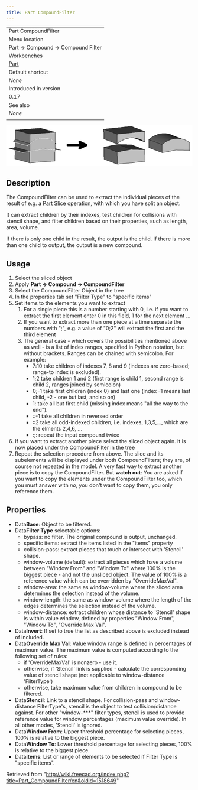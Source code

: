 ```yaml
---
title: Part CompoundFilter
---
```


|                                          |
| ---------------------------------------- |
| Part Compound‏‎Filter                    |
| Menu location                            |
| Part → Compound → Compound Filter        |
| Workbenches                              |
| [Part](/Part_Workbench "Part Workbench") |
| Default shortcut                         |
| _None_                                   |
| Introduced in version                    |
| 0.17                                     |
| See also                                 |
| _None_                                   |
|                                          |

![](/src/assets/images/CompoundFilter.png)

## Description

The CompoundFilter can be used to extract the individual pieces of the result of e.g. a [Part Slice](/Part_Slice "Part Slice") operation, with which you have split an object.

It can extract children by their indexes, test children for collisions with stencil shape, and filter children based on their properties, such as length, area, volume.

If there is only one child in the result, the output is the child. If there is more than one child to output, the output is a new compound.

## Usage

1. Select the sliced object
2. Apply **Part → Compound → CompoundFilter**
3. Select the CompoundFilter Object in the tree
4. In the properties tab set "Filter Type" to "specific items"
5. Set items to the elements you want to extract
   1. For a single piece this is a number starting with 0, i.e. if you want to extract the first element enter 0 in this field, 1 for the next element ...
   2. If you want to extract more than one piece at a time separate the numbers with ";", e.g. a value of "0;2" will extract the first and the third element
   3. The general case - which covers the possibilities mentioned above as well - is a list of index ranges, specified in Python notation, but without brackets. Ranges can be chained with semicolon. For example:
      - 7:10 take children of indexes 7, 8 and 9 (indexes are zero-based; range-to index is excluded).
      - 1;2 take children 1 and 2 (first range is child 1, second range is child 2, ranges joined by semicolon)
      - 0;-1 take first children (index 0) and last one (index -1 means last child, -2 - one but last, and so on)
      - 1: take all but first child (missing index means "all the way to the end").
      - ::-1 take all children in reversed order
      - ::2 take all odd-indexed children, i.e. indexes, 1,3,5,..., which are the elments 2,4,6, ...
      - :;: repeat the input compound twice
6. If you want to extract another piece select the sliced object again. It is now placed under the CompoundFilter in the tree
7. Repeat the selection procedure from above. The slice and its subelements will be displayed under both CompoundFilters; they are, of course not repeated in the model. A very fast way to extract another piece is to copy the CompoundFilter. But **watch out**: You are asked if you want to copy the elements under the CompoundFilter too, which you must answer with _no_, you don't want to copy them, you only reference them.

## Properties

- Data**Base**: Object to be filtered.
- Data**Filter Type** selectable options:
  - bypass: no filter. The original compound is output, unchanged.
  - specific items: extract the items listed in the "items" property
  - collision-pass: extract pieces that touch or intersect with 'Stencil' shape.
  - window-volume (default): extract all pieces which have a volume between "Window From" and "Window To" where 100% is the biggest piece - and not the unsliced object. The value of 100% is a reference value which can be overridden by "OverrideMaxVal".
  - window-area: the same as window-volume where the sliced area determines the selection instead of the volume.
  - window-length: the same as window-volume where the length of the edges determines the selection instead of the volume.
  - window-distance: extract children whose distance to 'Stencil' shape is within value window, defined by properties "Window From", "Window To", "Override Max Val".
- Data**Invert**: If set to true the list as described above is excluded instead of included.
- Data**Override Max Val**: Value window range is defined in percentages of maximum value. The maximum value is computed according to the following set of rules:
  - if 'OverrideMaxVal' is nonzero - use it.
  - otherwise, if 'Stencil' link is supplied - calculate the corresponding value of stencil shape (not applicable to window-distance 'FilterType')
  - otherwise, take maximum value from children in compound to be filtered.
- Data**Stencil**: Link to a stencil shape. For collision-pass and window-distance FilterType's, stencil is the object to test collision/distance against. For other "window-\*\*\*" filter types, stencil is used to provide reference value for window percentages (maximum value override). In all other modes, 'Stencil' is ignored.
- Data**Window From**: Upper threshold percentage for selecting pieces, 100% is relative to the biggest piece.
- Data**Window To**: Lower threshold percentage for selecting pieces, 100% is relative to the biggest piece.
- Data**items**: List or range of elements to be selected if Filter Type is "specific items".

Retrieved from "<http://wiki.freecad.org/index.php?title=Part_CompoundFilter/en&oldid=1518649>"
